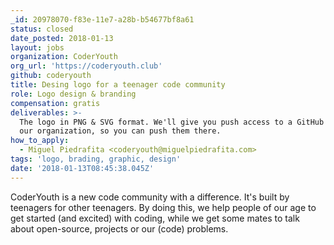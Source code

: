 ```yaml
---
_id: 20978070-f83e-11e7-a28b-b54677bf8a61
status: closed
date_posted: 2018-01-13
layout: jobs
organization: CoderYouth
org_url: 'https://coderyouth.club'
github: coderyouth
title: Desing logo for a teenager code community
role: Logo design & branding
compensation: gratis
deliverables: >-
  The logo in PNG & SVG format. We'll give you push access to a GitHub repo in
  our organization, so you can push them there.
how_to_apply:
  - Miguel Piedrafita <coderyouth@miguelpiedrafita.com>
tags: 'logo, brading, graphic, design'
date: '2018-01-13T08:45:38.045Z'
---
```

CoderYouth is a new code community with a difference. It's built by teenagers for other teenagers. By doing this, we help people of our age to get started (and excited) with coding, while we get some mates to talk about open-source, projects or our (code) problems.
